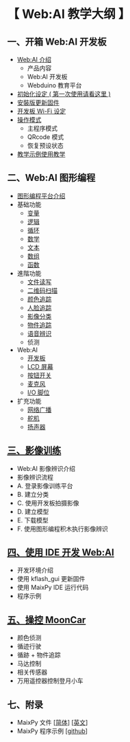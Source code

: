 # 【 Web:AI 教学大纲 】

## 一、开箱 Web:AI 开发板

- [Web:AI 介绍](https://bpi-steam.com/WebAI/zh/Unboxing/Introduction.html)
    - 产品内容
    - Web:AI 开发板
    - Webduino 教育平台
- [初始化设定 ( 第一次使用请看这里 )](https://bpi-steam.com/WebAI/zh/Unboxing/Initialization.html)
- [安裝版更新固件](https://bpi-steam.com/WebAI/zh/Unboxing/Update.html)
- [开发板 Wi-Fi 设定](https://bpi-steam.com/WebAI/zh/Unboxing/SettingWIFI.html)
- [操作模式](https://md.kingkit.codhttps://bpi-steam.com/WebAI/zh/Unboxing/Mode.html)
    - 主程序模式
    - QRcode 模式
    - 恢复预设状态
- [教学示例使用教学](https://bpi-steam.com/WebAI/zh/Unboxing/Card.html)

## 二、Web:AI 图形编程

- [图形编程平台介绍](https://bpi-steam.com/WebAI/zh/Programming/Introduction.html)
- 基础功能
    - [变量](https://bpi-steam.com/WebAI/zh/Programming/Basic/Variables.html)
    - [逻辑](https://bpi-steam.com/WebAI/zh/Programming/Basic/Logic.html)
    - [循环](https://bpi-steam.com/WebAI/zh/Programming/Basic/Loops.html)
    - [数学](https://bpi-steam.com/WebAI/zh/Programming/Basic/Math.html)
    - [文本](https://bpi-steam.com/WebAI/zh/Programming/Basic/Text.html)
    - [数组](https://bpi-steam.com/WebAI/zh/Programming/Basic/Lists.html)
    - [函数](https://bpi-steam.com/WebAI/zh/Programming/Basic/Functions.html)
- 進階功能
    - [文件读写](https://bpi-steam.com/WebAI/zh/Programming/Advanced/FileRW.html)
    - [二维码扫描](https://bpi-steam.com/WebAI/zh/Programming/Advanced/QRCode.html)
    - [颜色追踪](https://bpi-steam.com/WebAI/zh/Programming/Advanced/Color.html)
    - [人脸追踪](https://bpi-steam.com/WebAI/zh/Programming/Advanced/Face.html)
    - [影像分类](https://bpi-steam.com/WebAI/zh/Programming/Advanced/Image.html)
    - [物件追踪](https://bpi-steam.com/WebAI/zh/Programming/Advanced/Object.html)
    - [语音辨识](https://bpi-steam.com/WebAI/zh/Programming/Advanced/Speech.html)
    - 侦测
- Web:AI
    - [开发板](https://bpi-steam.com/WebAI/zh/Programming/WebAI/Board.html)
    - [LCD 屏幕](https://bpi-steam.com/WebAI/zh/Programming/WebAI/LCD.html)
    - [按钮开关](https://bpi-steam.com/WebAI/zh/Programming/WebAI/Button.html)
    - [麦克风](https://bpi-steam.com/WebAI/zh/Programming/WebAI/Mic.html)
    - [I/O 脚位](https://bpi-steam.com/WebAI/zh/Programming/WebAI/IO.html)
- 扩充功能
    - [网络广播](https://bpi-steam.com/WebAI/zh/Programming/Expand/MQTT.html)
    - [舵机](https://bpi-steam.com/WebAI/zh/Programming/Expand/Servo.html)
    - [扬声器](https://bpi-steam.com/WebAI/zh/Programming/Expand/Speaker.html)

## [三、影像训练](https://bpi-steam.com/WebAI/zh/Train/Train.html)

- Web:AI 影像辨识介绍
- 影像辨识流程
- A. 登录影像训练平台
- B. 建立分类
- C. 使用开发板拍摄影像
- D. 建立模型
- E. 下载模型
- F. 使用图形编程积木执行影像辨识

## [四、使用 IDE 开发 Web:AI](https://bpi-steam.com/WebAI/zh/IDE/Dev.html)
- 开发环境介绍
- 使用 kflash_gui 更新固件
- 使用 MaixPy IDE 运行代码
- 程序示例

## [五、操控 MoonCar](https://bpi-steam.com/WebAI/zh/MoonCar/MoonCar.html)

- 颜色侦测
- 循迹行驶
- 循跡 + 物件追踪
- 马达控制
- 相关传感器
- 万用遥控器控制登月小车


## 七、附录

- MaixPy 文件 [[简体](https://wiki.sipeed.com/soft/maixpy/zh/index.html)] [[英文](https://wiki.sipeed.com/soft/maixpy/en/)]
- MaixPy 程序示例 [[github](https://github.com/sipeed/MaixPy_scripts)]
